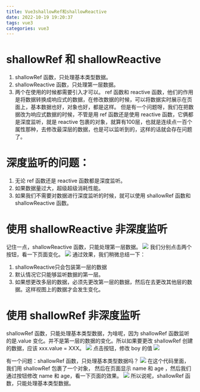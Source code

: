 ```yaml
---
title: Vue3shallowRef和shallowReactive
date: 2022-10-19 19:20:37
tags: vue3
categories: vue3
---
```

# shallowRef 和 shallowReactive
1. shallowRef 函数，只处理基本类型数据。
2. shallowReactive 函数，只处理第一层数据。
3. 两个在使用的时候都需要引入才可以。
ref 函数和 reactive 函数，他们的作用是将数据转换成响应式的数据，在修改数据的时候，可以将数据实时展示在页面上，基本数据也好，对象也好，都是这样。
但是有一个问题呀，我们在把数据改为响应式数据的时候，不管是用 ref 函数还是使用 reactive 函数，它俩都是深度监听，就是 reactive 包裹的对象，就算有100层，也就是连续点一百个属性那种，去修改最深层的数据，也是可以监听到的，这样的话就会存在问题了。

# 深度监听的问题：
1. 无论 ref 函数还是 reactive 函数都是深度监听。
2. 如果数据量过大，超级超级消耗性能。
3. 如果我们不需要对数据进行深度监听的时候，就可以使用 shallowRef 函数和 shallowReactive 函数。

# 使用 shallowReactive 非深度监听
记住一点，shallowReactive 函数，只能处理第一层数据。
![](shallowReactive一代码.png)
我们分别点击两个按钮，看一下页面变化。
![](shallowReactive一代码结果.png)
通过效果，我们稍微总结一下：
1. shallowReactive只会包装第一层的数据
2. 默认情况它只能够监听数据的第一层。
3. 如果想更改多层的数据，必须先更改第一层的数据，然后在去更改其他层的数据。这样视图上的数据才会发生变化。

# 使用 shallowRef 非深度监听
shallowRef 函数，只能处理基本类型数据，为啥呢，因为 shallowRef 函数监听的是.value 变化。并不是第一层的数据的变化。所以如果要更改 shallowRef 创建的数据，应该 xxx.value = XXX。
![](shallowRef代码.png)
点击按钮，修改 boy 的值
![](shallowRef代码结果.png)

有一个问题：shallowRef 函数，只处理基本类型数据吗？
![](shallowRef二代码.png)
在这个代码里面，我们用 shallowRef 包裹了一个对象， 然后在页面显示 name 和 age ，然后我们通过按钮修改 name 和 age，看一下页面的效果。
![](shallowRef二代码结果.png)
所以说呢，shallowRef 函数，只能处理基本类型数据。
